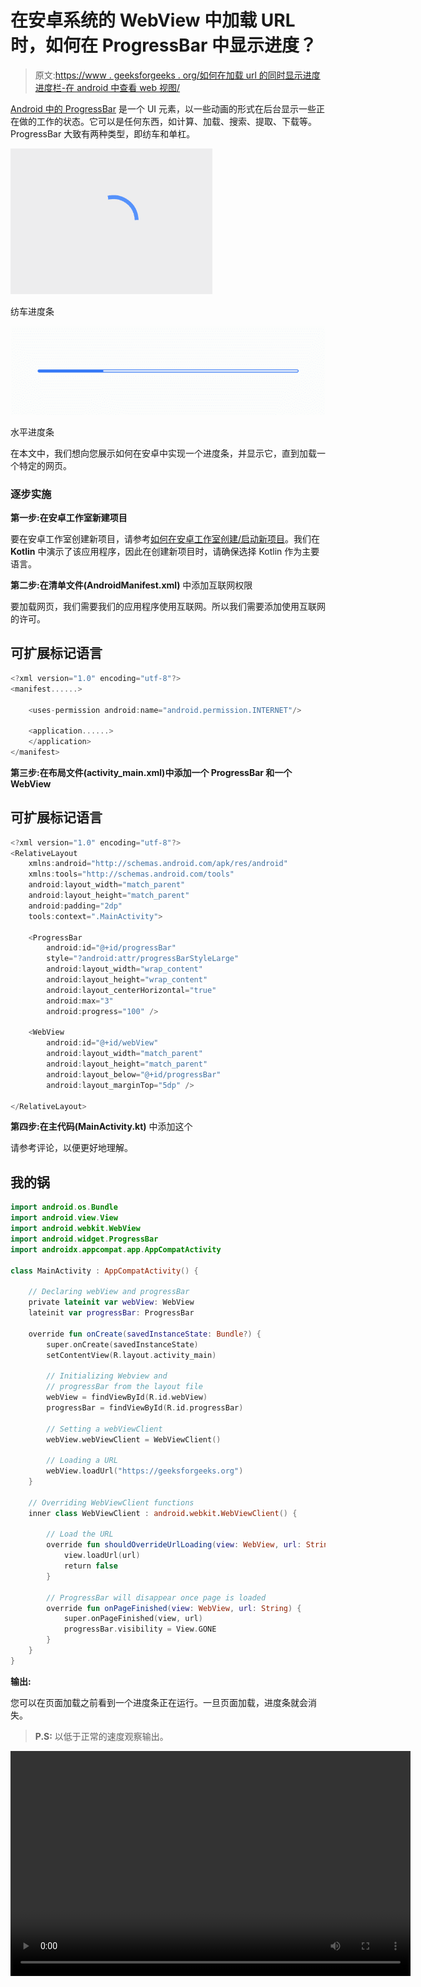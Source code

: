 # 在安卓系统的 WebView 中加载 URL 时，如何在 ProgressBar 中显示进度？

> 原文:[https://www . geeksforgeeks . org/如何在加载 url 的同时显示进度进度栏-在 android 中查看 web 视图/](https://www.geeksforgeeks.org/how-to-display-progress-in-progressbar-while-loading-url-in-webview-in-android/)

[Android 中的 ProgressBar](https://www.geeksforgeeks.org/progressbar-in-kotlin/) 是一个 UI 元素，以一些动画的形式在后台显示一些正在做的工作的状态。它可以是任何东西，如计算、加载、搜索、提取、下载等。ProgressBar 大致有两种类型，即纺车和单杠。

![](img/4b4cb12d9c2568abb59c572deac6be91.png)

纺车进度条

![](img/b1076555e832e2c0b588af3da7ba59ec.png)

水平进度条

在本文中，我们想向您展示如何在安卓中实现一个进度条，并显示它，直到加载一个特定的网页。

### 逐步实施

**第一步:在安卓工作室新建项目**

要在安卓工作室创建新项目，请参考[如何在安卓工作室创建/启动新项目](https://www.geeksforgeeks.org/android-how-to-create-start-a-new-project-in-android-studio/)。我们在 **Kotlin** 中演示了该应用程序，因此在创建新项目时，请确保选择 Kotlin 作为主要语言。

**第二步:在清单文件(AndroidManifest.xml)** 中添加互联网权限

要加载网页，我们需要我们的应用程序使用互联网。所以我们需要添加使用互联网的许可。

## 可扩展标记语言

```kt
<?xml version="1.0" encoding="utf-8"?>
<manifest......>

    <uses-permission android:name="android.permission.INTERNET"/>

    <application......>
    </application>
</manifest>
```

**第三步:在布局文件(activity_main.xml)中添加一个 ProgressBar 和一个 WebView**

## 可扩展标记语言

```kt
<?xml version="1.0" encoding="utf-8"?>
<RelativeLayout 
    xmlns:android="http://schemas.android.com/apk/res/android"
    xmlns:tools="http://schemas.android.com/tools"
    android:layout_width="match_parent"
    android:layout_height="match_parent"
    android:padding="2dp"
    tools:context=".MainActivity">

    <ProgressBar
        android:id="@+id/progressBar"
        style="?android:attr/progressBarStyleLarge"
        android:layout_width="wrap_content"
        android:layout_height="wrap_content"
        android:layout_centerHorizontal="true"
        android:max="3"
        android:progress="100" />

    <WebView
        android:id="@+id/webView"
        android:layout_width="match_parent"
        android:layout_height="match_parent"
        android:layout_below="@+id/progressBar"
        android:layout_marginTop="5dp" />

</RelativeLayout>
```

**第四步:在主代码(MainActivity.kt)** 中添加这个

请参考评论，以便更好地理解。

## 我的锅

```kt
import android.os.Bundle
import android.view.View
import android.webkit.WebView
import android.widget.ProgressBar
import androidx.appcompat.app.AppCompatActivity

class MainActivity : AppCompatActivity() {

    // Declaring webView and progressBar
    private lateinit var webView: WebView
    lateinit var progressBar: ProgressBar

    override fun onCreate(savedInstanceState: Bundle?) {
        super.onCreate(savedInstanceState)
        setContentView(R.layout.activity_main)

        // Initializing Webview and 
        // progressBar from the layout file
        webView = findViewById(R.id.webView)
        progressBar = findViewById(R.id.progressBar)

        // Setting a webViewClient
        webView.webViewClient = WebViewClient()

        // Loading a URL
        webView.loadUrl("https://geeksforgeeks.org")
    }

    // Overriding WebViewClient functions
    inner class WebViewClient : android.webkit.WebViewClient() {

        // Load the URL
        override fun shouldOverrideUrlLoading(view: WebView, url: String): Boolean {
            view.loadUrl(url)
            return false
        }

        // ProgressBar will disappear once page is loaded
        override fun onPageFinished(view: WebView, url: String) {
            super.onPageFinished(view, url)
            progressBar.visibility = View.GONE
        }
    }
}
```

**输出:**

您可以在页面加载之前看到一个进度条正在运行。一旦页面加载，进度条就会消失。

> **P.S:** 以低于正常的速度观察输出。

<video class="wp-video-shortcode" id="video-652018-1" width="640" height="360" preload="metadata" controls=""><source type="video/mp4" src="https://media.geeksforgeeks.org/wp-content/uploads/20210722203502/331.mp4?_=1">[https://media.geeksforgeeks.org/wp-content/uploads/20210722203502/331.mp4](https://media.geeksforgeeks.org/wp-content/uploads/20210722203502/331.mp4)</video>